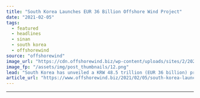 ```yaml
---
title: "South Korea Launches EUR 36 Billion Offshore Wind Project"
date: "2021-02-05"
tags: 
  - featured
  - headlines
  - sinan
  - south korea
  - offshorewind
source: "offshorewind"
image_url: "https://cdn.offshorewind.biz/wp-content/uploads/sites/2/2021/02/05140002/South-Korea-Launches-EUR-36-Billion-Offshore-Wind-Project.png"
image_fp: "/assets/img/post_thumbnails/12.png"
lead: "South Korea has unveiled a KRW 48.5 trillion (EUR 36 billion) project to develop"
article_url: "https://www.offshorewind.biz/2021/02/05/south-korea-launches-eur-36-billion-offshore-wind-project/"
---
```


---
